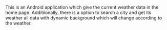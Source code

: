 This is an Android application which give the current weather data in the home page.
Additiionally, there is a option to search a city and get its weather all data with dynamic background which will change according to the weather.

